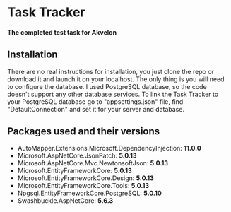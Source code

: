 # Task Tracker

#### The completed test task for Akvelon

## Installation

There are no real instructions for installation, you just clone the repo or download it and launch it on your localhost. The only thing is you will need to configure the database.
I used PostgreSQL database, so the code doesn't support any other database services. To link the Task Tracker to your PostgreSQL database go to "appsettings.json" file, find "DefaultConnection" and set it for your server and database.

## Packages used and their versions 

* AutoMapper.Extensions.Microsoft.DependencyInjection: **11.0.0**
* Microsoft.AspNetCore.JsonPatch: **5.0.13**
* Microsoft.AspNetCore.Mvc.NewtonsoftJson: **5.0.13**
* Microsoft.EntityFrameworkCore: **5.0.13**
* Microsoft.EntityFrameworkCore.Design: **5.0.13**
* Microsoft.EntityFrameworkCore.Tools: **5.0.13**
* Npgsql.EntityFrameworkCore.PostgreSQL: **5.0.10**
* Swashbuckle.AspNetCore: **5.6.3**

